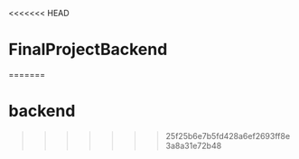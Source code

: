 <<<<<<< HEAD
# FinalProjectBackend
=======
# backend
>>>>>>> 25f25b6e7b5fd428a6ef2693ff8e3a8a31e72b48
